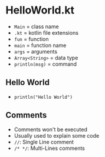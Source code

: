 # HelloWorld.kt
- `Main` = class name
- `.kt` = kotlin file extensions
- `fun` = function
- `main` = function name
- `args` = arguments
- `Array<String>` = data type
- `println(msg)` = command

## Hello World
- `println("Hello World")`

## Comments
- Comments won't be executed
- Usually used to explain some code
- `//`: Single Line comment
- `/* */`: Multi-Lines comments